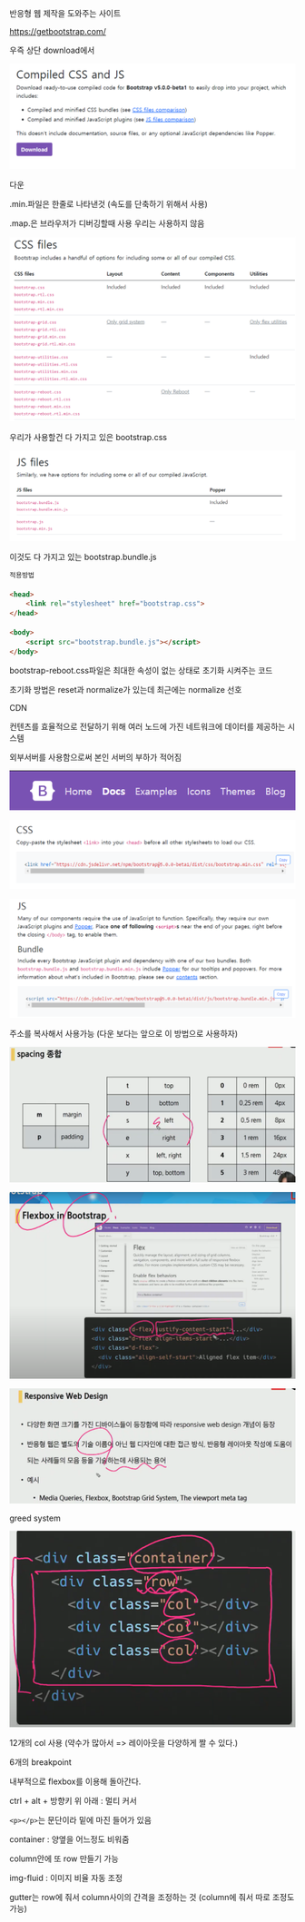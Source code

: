 

반응형 웹 제작을 도와주는 사이트

https://getbootstrap.com/

우즉 상단 download에서 

![image-20210203140924744](bootstrap.assets/image-20210203140924744.png)

다운

.min.파일은 한줄로 나타낸것 (속도를 단축하기 위해서 사용)

.map.은 브라우저가 디버깅할때 사용 우리는 사용하지 않음



![image-20210203141430879](bootstrap.assets/image-20210203141430879.png)

우리가 사용할건 다 가지고 있은 bootstrap.css

![image-20210203141500821](bootstrap.assets/image-20210203141500821.png)

이것도 다 가지고 있는 bootstrap.bundle.js

```html
적용방법

<head>
    <link rel="stylesheet" href="bootstrap.css">
</head>

<body>
    <script src="bootstrap.bundle.js"></script>
</body>
```



bootstrap-reboot.css파일은 최대한 속성이 없는 상태로 초기화 시켜주는 코드



초기화 방법은 reset과 normalize가 있는데 최근에는 normalize 선호



CDN

컨텐츠를 효율적으로 전달하기 위해 여러 노드에 가진 네트워크에 데이터를 제공하는 시스템

외부서버를 사용함으로써 본인 서버의 부하가 적어짐

![image-20210203142735258](bootstrap.assets/image-20210203142735258.png)

![image-20210203142755493](bootstrap.assets/image-20210203142755493.png)

![image-20210203142813247](bootstrap.assets/image-20210203142813247.png)

주소를 복사해서 사용가능 (다운 보다는 앞으로 이 방법으로 사용하자)



![image-20210203143610826](bootstrap.assets/image-20210203143610826.png)

![image-20210203150532647](bootstrap.assets/image-20210203150532647.png)



![image-20210203150719308](bootstrap.assets/image-20210203150719308.png)



greed system

![image-20210203150953588](bootstrap.assets/image-20210203150953588.png)

12개의 col 사용 (약수가 많아서 => 레이아웃을 다양하게 짤 수 있다.)

6개의 breakpoint

내부적으로 flexbox를 이용해 돌아간다.



ctrl + alt + 방향키 위 아래 : 멀티 커서



`<p></p>`는 문단이라 밑에 마진 들어가 있음

container : 양옆을 어느정도 비워줌

column안에 또 row 만들기 가능

img-fluid : 이미지 비율 자동 조정

gutter는 row에 줘서 column사이의 간격을 조정하는 것 (column에 줘서 따로 조정도 가능)